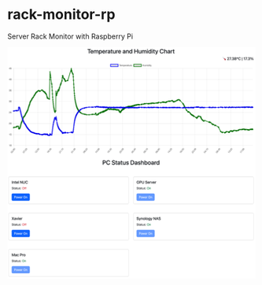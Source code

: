 # rack-monitor-rp
Server Rack Monitor with Raspberry Pi

![Screen Shot](https://github.com/jphan32/rack-monitor-rp/blob/HEAD/resources/screenshot.png)